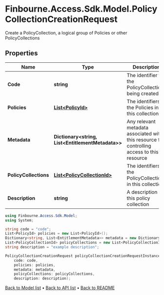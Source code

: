 # Finbourne.Access.Sdk.Model.PolicyCollectionCreationRequest
Create a PolicyCollection, a logical group of Policies or other PolicyCollections

## Properties

Name | Type | Description | Notes
------------ | ------------- | ------------- | -------------
**Code** | **string** | The identifier for the PolicyCollection being created | 
**Policies** | [**List&lt;PolicyId&gt;**](PolicyId.md) | The identifiers of the Policies in this collection | [optional] 
**Metadata** | **Dictionary&lt;string, List&lt;EntitlementMetadata&gt;&gt;** | Any relevant metadata associated with this resource for controlling access to this resource | [optional] 
**PolicyCollections** | [**List&lt;PolicyCollectionId&gt;**](PolicyCollectionId.md) | The identifiers of the PolicyCollections in this collection | [optional] 
**Description** | **string** | A description of this policy collection | [optional] 

```csharp
using Finbourne.Access.Sdk.Model;
using System;

string code = "code";
List<PolicyId> policies = new List<PolicyId>();
Dictionary<string, List<EntitlementMetadata>> metadata = new Dictionary<string, List<EntitlementMetadata>>();
List<PolicyCollectionId> policyCollections = new List<PolicyCollectionId>();
string description = "example description";

PolicyCollectionCreationRequest policyCollectionCreationRequestInstance = new PolicyCollectionCreationRequest(
    code: code,
    policies: policies,
    metadata: metadata,
    policyCollections: policyCollections,
    description: description);
```

[Back to Model list](../README.md#documentation-for-models) &#8226; [Back to API list](../README.md#documentation-for-api-endpoints) &#8226; [Back to README](../README.md)
